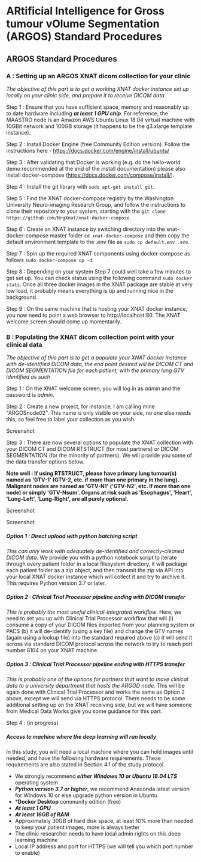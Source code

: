 # ARtificial Intelligence for Gross tumour vOlume Segmentation (ARGOS) Standard Procedures

## ARGOS Standard Procedures

### A : Setting up an ARGOS XNAT dicom collection for your clinic
_The objective of this part is to get a working XNAT docker instance set up locally on your clinic side, and prepare it to receive DICOM data_

Step 1 : Ensure that you have sufficient space, memory and reasonably up to date hardware including ***at least 1 GPU chip***. For reference, the MAASTRO node is an Amazon AWS Ubuntu Linux 18.04 virtual machine with 10GBit network and 100GB storage (it happens to be the g3.xlarge template instance).

Step 2 : Install Docker Engine (free Community Edition version). Follow the instructions here - https://docs.docker.com/engine/install/ubuntu/

Step 3 : After validating that Docker is working (e.g. do the hello-world demo recommended at the end of the install documentation) please also install docker-compose (https://docs.docker.com/compose/install/).

Step 4 : Install the git library with `sudo apt-get install git`.

Step 5 : Find the XNAT docker-compose registry by the Washington University Neuro-imaging Research Group, and follow the instructions to clone their repository to your system, starting with the `git clone https://github.com/NrgXnat/xnat-docker-compose`.

Step 6 : Create an XNAT instance by switching directory into the xnat-docker-compose master folder `cd xnat-docker-compose` and then copy the default environment template to the .env file as `sudo cp default.env .env`.

Step 7 : Spin up the required XNAT components using docker-compose as follows `sudo docker-compose up -d`.

Step 8 : Depending on your system Step 7 could well take a few minutes to get set up. You can check status using the following command `sudo docker stats`. Once all three docker images in the XNAT package are stable at very low load, it probably means everything is up and running nice in the background.

Step 9 : On the same machine that is hosting your XNAT docker instance, you now need to point a web browser to http://localhost:80. The XNAT welcome screen should come up momentarily.

### B : Populating the XNAT dicom collection point with your clinical data
_The objective of this part is to get a populate your XNAT docker instance with de-identified DICOM data, the end point desired will be DICOM CT and DICOM SEGMENTATION file for each patient, with the primary lung GTV identified as such_

Step 1 : On the XNAT welcome screen, you will log in as _admin_ and the password is _admin_.

Step 2 : Create a new project, for instance, I am calling mine "ARGOSnode02". This name is only visible on your side, no one else needs this, so feel free to label your collection as you wish.

Screenshot

Step 3 : There are now several options to populate the XNAT collection with your DICOM CT and DICOM RTSTRUCT (for most partners) or DICOM SEGMENTATION (for the minority of partners). We will provide you some of the data transfer options below.

**Note well : If using RTSTRUCT, please have primary lung tumour(s) named as 'GTV-1' (GTV-2, etc. if more than one primary in the lung). Malignant nodes are named as 'GTV-N1' ('GTV-N2', etc. if more than one node) or simply 'GTV-Nsum'. Organs at risk such as 'Esophagus', 'Heart', 'Lung-Left', 'Lung-Right', are all purely optional.**

Screenshot

Screenshot

##### Option 1 : Direct upload with python batching script
_This can only work with adequately de-identified and correctly-cleaned DICOM data_. We provide you with a python notebook script to iterate through every patient folder in a local filesystem directory, it will package each patient folder as a zip object, and then transmit the zip via API into your local XNAT docker instance which will collect it and try to archive it. This requires Python version 3.7 or later.

##### Option 2 : Clinical Trial Processor pipeline ending with DICOM transfer
_This is probably the most useful clinical-integrated workflow_. Here, we need to set you up with Clinical Trial Processor workflow that will (i) consume a copy of your DICOM files exported from your planning system or PACS (b) it will de-identify (using a key file) and change the GTV names (again using a lookup file) into the standard required above (c) it will send it across via standard DICOM protocol across the network to try to reach port number 8104 on your XNAT machine.

##### Option 3 : Clinical Trial Processor pipeline ending with HTTPS transfer
_This is probably one of the options for partners that want to move clinical data to a university department that hosts the ARGOD node_. This will be again done with Clinical Trial Processor and works the same as Option 2 above, except we will send via HTTPS protocol. There needs to be some additional setting up on the XNAT receiving side, but we will have someone from Medical Data Works give you some guidance for this part.

Step 4 : (in progress)


##### Access to machine where the deep learning will run locally
In this study, you will need a local machine where you can hold images until needed, and have the following hardware requirements.
These requirements are also stated in Section 4.1 of the study protocol.
<br>
- We strongly recommend ***either Windows 10 or Ubuntu 18.04 LTS*** operating system
- ***Python version 3.7 or higher***, we recommend Anaconda latest version for Windows 10 or else upgrade python version in Ubuntu
- ***Docker Desktop** community edition (free)
- ***At least 1 GPU***
- ***At least 16GB of RAM***
- Approximately 30GB of hard disk space, at least 10% more than needed to keep your patient images, more is always better
- The clinic researcher needs to have local admin rights on this deep learning machine
- Local IP address and port for HTTPS (we will tell you which port number to enable)


